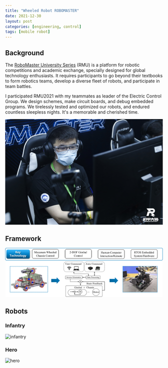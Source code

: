 ```yaml
---
title: "Wheeled Robot ROBOMASTER"
date: 2021-12-30
layout: post
categories: [engineering, control]
tags: [mobile robot]
---
```



## Background
The [RoboMaster University Series](https://www.robomaster.com/en-US/robo/overview) (RMU) is a platform for robotic competitions and academic exchange, specially designed for global technology enthusiasts. It requires participants to go beyond their textbooks to form robotics teams, develop a diverse fleet of robots, and participate in team battles.


I participated RMU2021 with my teammates as leader of the Electric Control Group. We design schemes, make circuit boards, and debug embedded programs. We tirelessly tested and optimized our robots, and endured countless sleepless nights. It's a memorable and cherished time.
<!-- ![operate](/images/rm/operate.jpg) -->
<img class="center" src="/images/rm/Operate.jpg" width="600px" alt="operate" />

## Framework

![KeyTechnology](/images/rm/KeyTechnology.png)
![Framework](/images/rm/WheeldRobotRM.png)

## Robots

### Infantry
<!-- ![infantry](/images/rm/infantry34.jpg) -->
<img class="center" src="/images/rm/infantry34.jpg" width="600px" alt="infantry" />

### Hero
<!-- ![hero](/images/rm/hero2.jpg) -->
<img class="center" src="/images/rm/hero2.jpg" width="600px" alt="hero" />

